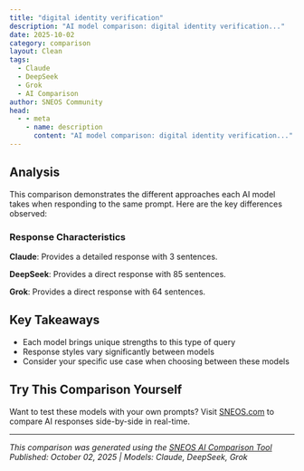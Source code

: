 ```yaml
---
title: "digital identity verification"
description: "AI model comparison: digital identity verification..."
date: 2025-10-02
category: comparison
layout: Clean
tags:
  - Claude
  - DeepSeek
  - Grok
  - AI Comparison
author: SNEOS Community
head:
  - - meta
    - name: description
      content: "AI model comparison: digital identity verification..."
---
```


<ChatComparison
  title="digital identity verification"
  prompt="digital identity verification"
  :responses='{"Claude": "# Digital Identity Verification: A Comprehensive Overview\n\nDigital identity verification is the process of confirming that a person is who they claim to be in online environments. This has become increasingly critical as more services move digital.\n\n## Key Methods\n\n### **Document-Based Verification**\n- Government-issued ID scanning (driver\u0027s license, passport)\n- Real-time document authenticity checks\n- OCR data extraction and validation\n\n### **Biometric Authentication**\n- **Facial recognition** - comparing selfies to ID photos\n- **Fingerprint scanning** - mobile device integration\n- **Voice recognition** - analyzing speech patterns\n- **Iris/retinal scanning** - high-security applications\n\n### **Knowledge-Based Authentication (KBA)**\n- Personal history questions\n- Credit report data verification\n- Public record cross-referencing\n\n### **Behavioral Biometrics**\n- Typing patterns and speed\n- Mouse movement analysis\n- Mobile device usage patterns\n\n## Common Use Cases\n\n- **Financial services** - account opening, loan applications\n- **Healthcare** - patient onboarding, telemedicine\n- **Government services** - benefit applications, voting\n- **Digital onboarding** - employment, education platforms\n- **Age verification** - restricted content/products\n\n## Technology Standards\n\n- **NIST guidelines** for digital identity\n- **eIDAS** (EU regulation)\n- **FIDO Alliance** authentication standards\n- **ISO/IEC 29115** for entity authentication assurance\n\n## Current Challenges\n\n- Privacy and data protection concerns\n- Balancing security with user experience\n- Cross-border identity recognition\n- Deepfake and sophisticated fraud attempts\n- Digital divide and accessibility issues\n\nWould you like me to dive deeper into any specific aspect of digital identity verification?", "DeepSeek": "Of course. Let\u0027s break down **Digital Identity Verification** in a comprehensive way.\n\n### What is Digital Identity Verification?\n\n**Digital Identity Verification** is the process of using digital technologies to prove that a person is who they claim to be online. It\u0027s the digital equivalent of showing your driver\u0027s license to a bank teller or a bouncer at a bar, but it\u0027s performed remotely, often in real-time.\n\nThe core goal is to establish trust in a digital environment where physical interaction is absent, preventing fraud, ensuring regulatory compliance, and securing online transactions.\n\n---\n\n### Why is it So Important?\n\nThe shift to digital everything has made robust identity verification critical.\n\n1. **Explosion of Digital Services:** Banking, healthcare, government services, and even car rentals have moved online.\n2. **Regulatory Compliance (KYC/AML):** Laws like **KYC (Know Your Customer)** and **AML (Anti-Money Laundering)** require businesses, especially in finance, to verify their customers\u0027 identities to prevent financial crime.\n3. **Fraud Prevention:** It directly combats identity theft, account takeover fraud, and synthetic identity fraud (creating a new identity using combined real and fake information).\n4. **User Experience:** A seamless and fast verification process is a competitive advantage, reducing sign-up friction and abandonment rates.\n5. **Building Digital Trust:** It\u0027s the foundation for secure digital ecosystems, enabling safe interactions between people, businesses, and governments.\n\n---\n\n### How Does It Work? The Core Technologies \u0026 Methods\n\nDigital verification isn\u0027t a single action but a process that often combines several methods for higher assurance.\n\n#### 1. Document-Based Verification\nThis is the most common method, mirroring the physical \u0022check the ID\u0022 process.\n* **Process:** The user uploads a photo of their government-issued ID (e.g., passport, driver\u0027s license).\n* **Technology:**\n * **Document Authenticity Checks:** AI analyzes the document for security features like holograms, microprint, and RFID chips to detect forgeries.\n * **Data Extraction:** OCR (Optical Character Recognition) automatically reads the printed text (name, date of birth, ID number) from the document.\n\n#### 2. Biometric Verification\nThis ties the identity to a real, living person.\n* **Process:** The user takes a selfie or a short video.\n* **Technology:**\n * **Facial Recognition:** Compares the selfie to the photo on the ID document to ensure a match.\n * **Liveness Detection:** Crucially, this ensures the person is physically present and not just holding up a photo or video replay. Techniques include prompting the user to blink, smile, or turn their head.\n\n#### 3. Data-Based Verification\nThis method uses data from trusted sources to corroborate the user\u0027s identity.\n* **Process:** The user provides personal information (e.g., name, address, SSN/National ID number).\n* **Technology:** The system checks this data against various sources, such as:\n * **Credit Bureaus** (e.g., Experian, Equifax)\n * **Government Databases**\n * **Utility Records**\n * **Mobile Network Operator Data**\n\n#### 4. Behavioral Biometrics \u0026 Digital Footprint Analysis (Advanced)\nThis is a more passive and continuous form of verification.\n* **Process:** Analyzes how a user interacts with a device or service.\n* **Technology:** Looks at patterns like:\n * **Keystroke Dynamics:** How you type (rhythm, pressure).\n * **Mouse Movements:** The way you move and click.\n * **Device Fingerprinting:** Identifies the specific device being used (IP address, installed fonts, OS version).\n * **Social Media \u0026 Email Analysis:** Checks the existence and age of a user\u0027s digital footprint.\n\n---\n\n### The Standard Verification Workflow (Combining Methods)\n\nA typical, robust digital identity verification process looks like this:\n\n1. **User Onboarding:** A user starts signing up for a service that requires verification (e.g., a new bank account).\n2. **Document Capture:** The user is prompted to upload a picture of their ID.\n3. **Automated Document Analysis:** The system checks the document\u0027s authenticity and extracts the data.\n4. **Biometric Capture:** The user is asked to take a selfie or video.\n5. **Facial Comparison \u0026 Liveness Check:** The system compares the selfie to the ID photo and confirms the user is live.\n6. **Data Cross-Checking (Optional but common):** The extracted data (name, address, DOB) is checked against trusted databases.\n7. **Decision \u0026 Result:** The system returns a result in seconds: **Verified**, **Failed**, or **Flagged for Manual Review**. A human agent might review edge cases where the automated system isn\u0027t certain.\n\n---\n\n### Key Challenges\n\n1. **Privacy Concerns:** Collecting biometric and personal data raises significant privacy issues. Companies must be transparent and comply with regulations like GDPR.\n2. **Spoofing \u0026 Deepfakes:** Fraudsters constantly develop new methods, like using high-quality masks or AI-generated deepfake videos, to bypass liveness detection.\n3. **Accessibility and Bias:** Facial recognition algorithms have historically performed worse for people of color and women. Systems must be designed to be inclusive and fair.\n4. **User Friction:** A clunky or difficult verification process can lead to potential customers abandoning the sign-up.\n5. **Global Fragmentation:** Different countries have different ID standards, laws, and levels of digital infrastructure, making global rollout complex.\n\n---\n\n### The Future of Digital Identity Verification\n\n* **Decentralized Identity (Self-Sovereign Identity - SSI):** Users hold and control their own verified identity credentials in a digital wallet (e.g., on their phone), sharing them selectively without relying on a central database. This is a major shift from the current model.\n* **Passwordless Authentication:** Verification is increasingly used not just for sign-up but for continuous login, replacing passwords with biometrics.\n* **AI and Machine Learning:** Continuous improvement in detecting sophisticated fraud and reducing false positives/negatives.\n* **Blockchain:** Used as a secure and transparent ledger for storing verification claims and credentials in decentralized identity systems.\n\nIn summary, **digital identity verification is the cornerstone of trust and security in the modern digital economy**, enabling everything from opening a bank account to proving your age online. It\u0027s a dynamic field that balances security, user experience, and privacy.", "Grok": "Digital identity verification refers to the process of confirming an individual\u0027s identity through digital means, ensuring that a person interacting online or using digital services is who they claim to be. This is crucial for security, fraud prevention, and compliance with regulations in various industries such as finance, healthcare, e-commerce, and government services. It replaces or complements traditional identity verification methods like presenting physical IDs (e.g., passports or driver\u0027s licenses) with technology-driven solutions.\n\n### Key Components of Digital Identity Verification\n1. **Authentication Factors**:\n - **Something You Know**: Passwords, PINs, or security questions.\n - **Something You Have**: A smartphone, hardware token, or smart card.\n - **Something You Are**: Biometric data such as fingerprints, facial recognition, or iris scans.\n Multi-factor authentication (MFA) combines two or more of these factors for enhanced security.\n\n2. **Technologies Used**:\n - **Biometrics**: Facial recognition, voice recognition, or fingerprint scanning for unique identification.\n - **Document Verification**: Scanning and validating government-issued IDs (e.g., passports, driver\u2019s licenses) using Optical Character Recognition (OCR) and anti-fraud checks.\n - **Liveness Detection**: Ensures that a person is physically present during verification (e.g., detecting a real face vs. a photo or video).\n - **Artificial Intelligence (AI) and Machine Learning (ML)**: Used to detect fraud patterns, deepfakes, or inconsistencies in data.\n - **Blockchain**: Provides decentralized and tamper-proof storage of identity data for secure verification.\n\n3. **Standards and Protocols**:\n - **eID (Electronic Identification)**: Government-backed digital IDs for secure online transactions (e.g., eID in the European Union).\n - **Know Your Customer (KYC)**: A regulatory process used by businesses, especially in finance, to verify customer identities.\n - **OpenID Connect and OAuth**: Protocols for secure authentication and authorization across platforms.\n\n### How Digital Identity Verification Works\n1. **User Input**: The individual provides personal information, uploads a document, or performs a biometric scan.\n2. **Data Validation**: The system checks the provided data against trusted sources (e.g., government databases, credit bureaus) or uses AI to detect forgery.\n3. **Authentication**: The user may be asked to confirm their identity through a second factor (e.g., a one-time password sent to their phone).\n4. **Result**: The system confirms or denies the identity, and access is granted or restricted accordingly.\n\n### Benefits of Digital Identity Verification\n- **Security**: Reduces the risk of identity theft and fraud by ensuring users are genuine.\n- **Convenience**: Streamlines online processes like account creation, payments, or accessing services without physical interaction.\n- **Cost-Effective**: Eliminates the need for manual verification processes, saving time and resources for businesses.\n- **Compliance**: Helps organizations meet regulatory requirements like AML (Anti-Money Laundering) and GDPR (General Data Protection Regulation).\n\n### Challenges and Concerns\n- **Privacy**: Storing and processing personal data raises concerns about misuse or breaches.\n- **Accessibility**: Not all users have access to the required technology (e.g., smartphones or internet).\n- **Accuracy**: Errors in biometric systems or AI algorithms can lead to false positives or negatives.\n- **Security Risks**: Hackers may target digital identity systems to steal sensitive data or bypass verification.\n- **Regulatory Differences**: Varying laws across countries can complicate global implementation.\n\n### Applications of Digital Identity Verification\n- **Financial Services**: Online banking, loan applications, and cryptocurrency exchanges use KYC processes.\n- **E-Commerce**: Verifying users for high-value transactions or age-restricted purchases.\n- **Healthcare**: Securing access to patient records or telemedicine platforms.\n- **Government Services**: Issuing digital IDs, voting systems, or accessing public services online.\n- **Travel and Immigration**: ePassports and automated border control systems using facial recognition.\n\n### Future Trends\n- **Self-Sovereign Identity (SSI)**: Allows individuals to control their own identity data using decentralized systems, often powered by blockchain.\n- **Zero Trust Architecture**: Emphasizes continuous verification rather than a one-time check, assuming no user or device is inherently trustworthy.\n- **AI Advancements**: Improved algorithms for detecting deepfakes and enhancing biometric accuracy.\n- **Global Digital ID Systems**: Initiatives like the UN\u2019s ID2020 aim to provide digital identities to all, especially in underserved regions.\n\nDigital identity verification is a cornerstone of the modern digital economy, balancing security, convenience, and privacy. However, ongoing innovation and robust regulations are essential to address its challenges and ensure trust in these systems. If you\u0027d like more information on a specific aspect (e.g., biometrics, KYC, or blockchain-based identity), let me know!"}' 
  published-date="09:44"
/>

## Analysis

This comparison demonstrates the different approaches each AI model takes when responding to the same prompt. Here are the key differences observed:

### Response Characteristics

**Claude**: Provides a detailed response with 3 sentences. 

**DeepSeek**: Provides a direct response with 85 sentences. 

**Grok**: Provides a direct response with 64 sentences. 

## Key Takeaways

- Each model brings unique strengths to this type of query
- Response styles vary significantly between models
- Consider your specific use case when choosing between these models

## Try This Comparison Yourself

Want to test these models with your own prompts? Visit [SNEOS.com](https://sneos.com) to compare AI responses side-by-side in real-time.

---

*This comparison was generated using the [SNEOS AI Comparison Tool](https://sneos.com)*
*Published: October 02, 2025 | Models: Claude, DeepSeek, Grok*
